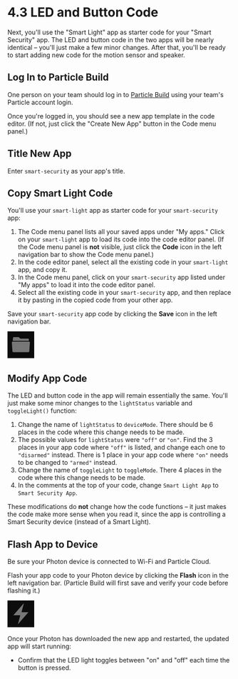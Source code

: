 # 4.3 LED and Button Code

Next, you'll use the "Smart Light" app as starter code for your "Smart Security" app. The LED and button code in the two apps will be nearly identical – you'll just make a few minor changes. After that, you'll be ready to start adding new code for the motion sensor and speaker.

## Log In to Particle Build

One person on your team should log in to [Particle Build](https://login.particle.io/build) using your team's Particle account login.

Once you're logged in, you should see a new app template in the code editor.  \(If not, just click the "Create New App" button in the Code menu panel.\)

## Title New App

Enter `smart-security` as your app's title.

## Copy Smart Light Code

You'll use your `smart-light` app as starter code for your `smart-security` app:

1. The Code menu panel lists all your saved apps under "My apps." Click on your `smart-light` app to load its code into the code editor panel. \(If the Code menu panel is **not** visible, just click the **Code** icon in the left navigation bar to show the Code menu panel.\)
2. In the code editor panel, select all the existing code in your `smart-light` app, and copy it.
3. In the Code menu panel, click on your `smart-security` app listed under "My apps" to load it into the code editor panel.
4. Select all the existing code in your `smart-security` app, and then replace it by pasting in the copied code from your other app.

Save your `smart-security` app code by clicking the **Save** icon in the left navigation bar.

![Save Icon](../../.gitbook/assets/pb-save-icon.png)

## Modify App Code

The LED and button code in the app will remain essentially the same. You'll just make some minor changes to the `lightStatus` variable and `toggleLight()` function:

1. Change the name of `lightStatus` to `deviceMode`. There should be 6 places in the code where this change needs to be made.
2. The possible values for `lightStatus` were `"off"` or `"on"`. Find the 3 places in your app code where `"off"` is listed, and change each one to `"disarmed"` instead. There is 1 place in your app code where `"on"` needs to be changed to `"armed"` instead.
3. Change the name of `toggleLight` to `toggleMode`. There 4 places in the code where this change needs to be made.
4. In the comments at the top of your code, change `Smart Light App` to `Smart Security App`.

These modifications do **not** change how the code functions – it just makes the code make more sense when you read it, since the app is controlling a Smart Security device \(instead of a Smart Light\).

## Flash App to Device

Be sure your Photon device is connected to Wi-Fi and Particle Cloud.

Flash your app code to your Photon device by clicking the **Flash** icon in the left navigation bar. \(Particle Build will first save and verify your code before flashing it.\)

![Flash Icon](../../.gitbook/assets/pb-flash-icon.png)

Once your Photon has downloaded the new app and restarted, the updated app will start running:

* Confirm that the LED light toggles between "on" and "off" each time the button is pressed.



